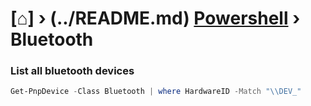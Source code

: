 # [⌂] › (../README.md) [Powershell](../README.md#powershell) › Bluetooth

### List all bluetooth devices
```powershell
Get-PnpDevice -Class Bluetooth | where HardwareID -Match "\\DEV_"
```